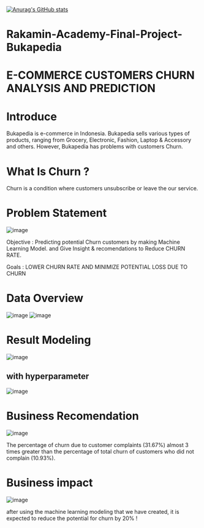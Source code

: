 [![Anurag's GitHub stats](https://github-readme-stats.vercel.app/api?username=dot3gp)](https://github.com/dot3gp/github-readme-stats&show_icons=true&theme=onedark)


# Rakamin-Academy-Final-Project-Bukapedia
# E-COMMERCE CUSTOMERS CHURN ANALYSIS AND PREDICTION
# Introduce
Bukapedia is e-commerce in Indonesia. Bukapedia sells various types of products, ranging from Grocery,
Electronic, Fashion, Laptop & Accessory and others. However, Bukapedia has problems with customers Churn.

# What Is Churn ? 
Churn is a condition where customers unsubscribe or leave the our service.

# Problem Statement
![image](https://user-images.githubusercontent.com/61017058/196086055-cbca0c18-eacf-48ba-873c-7b485f876f75.png)

Objective : Predicting potential Churn customers by making Machine Learning Model.
and Give Insight & recomendations to Reduce CHURN RATE.

Goals : LOWER CHURN RATE AND MINIMIZE POTENTIAL LOSS DUE TO CHURN

# Data Overview
![image](https://user-images.githubusercontent.com/61017058/196086312-d152e204-4264-4067-83d1-e9636b20a3e1.png)
![image](https://user-images.githubusercontent.com/61017058/196086335-5030dfa6-43a0-421c-a427-1f62f56658e0.png)

# Result Modeling
![image](https://user-images.githubusercontent.com/61017058/196086381-eab47b66-eb1f-4341-91a9-66f9e36a8fa8.png)
## with hyperparameter
![image](https://user-images.githubusercontent.com/61017058/196086412-69235628-d29e-46a5-b0b3-2bffb04e7961.png)

# Business Recomendation
![image](https://user-images.githubusercontent.com/61017058/196086482-21d59944-1836-4813-8e88-76abd346567a.png)

The percentage of churn due to customer complaints
(31.67%) almost 3 times greater than the percentage of total churn of customers who did not complain (10.93%).

# Business impact 
![image](https://user-images.githubusercontent.com/61017058/196086591-c6beb124-7688-41b8-8681-59ba2c34af06.png)

after using the machine learning modeling that we have created, it is expected to reduce the potential for churn by 20% ! 
